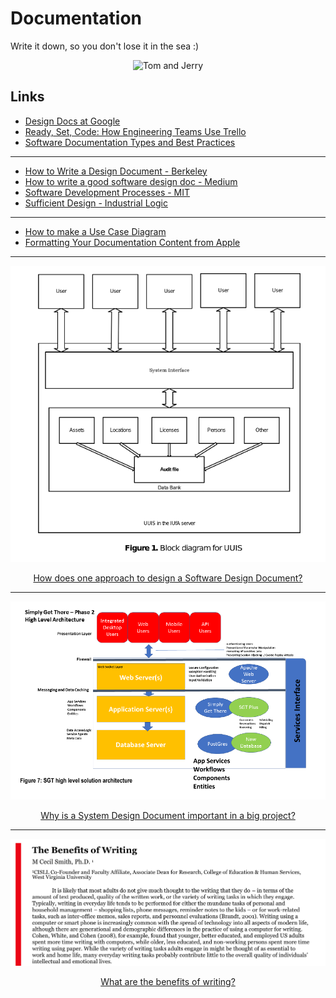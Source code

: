 # Documentation

Write it down, so you don't lose it in the sea :)

<p align="center">
  <img src="https://www.tomandjerryonline.com/images/299354_259060584138932_798355790_n.jpg" title="Tom and Jerry"/>
</p>


## Links

- [Design Docs at Google](https://www.industrialempathy.com/posts/design-docs-at-google/)
- [Ready, Set, Code: How Engineering Teams Use Trello](https://blog.trello.com/engineering-teams-sample-trello-boards)
- [Software Documentation Types and Best Practices](https://blog.prototypr.io/software-documentation-types-and-best-practices-1726ca595c7f)
-----------------
- [How to Write a Design Document - Berkeley](https://people.eecs.berkeley.edu/~kubitron/courses/cs162-F06/design.html)
- [How to write a good software design doc - Medium](https://medium.com/free-code-camp/how-to-write-a-good-software-design-document-66fcf019569c)
- [Software Development Processes - MIT](https://ocw.mit.edu/courses/electrical-engineering-and-computer-science/6-170-software-studio-spring-2013/lecture-notes/MIT6_170S13_54-devel-proce.pdf)
- [Sufficient Design - Industrial Logic](https://www.industriallogic.com/blog/sufficient-design/)
---------------------
- [How to make a Use Case Diagram](https://drawio-app.com/uml-use-case-diagrams-with-draw-io/)
- [Formatting Your Documentation Content from Apple](https://developer.apple.com/documentation/xcode/formatting-your-documentation-content)

---

<p align="center">
  <img src="img/sddfofinventorysystems.png">
</p>

<div align="center">
  <a href="https://github.com/kantarcise/notebook/blob/master/Documentation/Software%20Design%20Document%20-%20Testing%2C%20Deployment%20and%20Configuration%20Management.pdf">How does one approach to design a Software Design Document?</a>
</div>

---

<p align="center">
  <img src="img/systemdesigndoc.png">
</p>

<div align="center">
  <a href="https://github.com/kantarcise/notebook/blob/master/Documentation/MSAA-System%20Design%20Document.pdf">Why is a System Design Document important in a big project?</a>
</div>


---

<p align="center">
  <img src="img/benefitsofwriting.png">
</p>

<div align="center">
  <a href="https://github.com/kantarcise/notebook/blob/master/Documentation/the-benefits-of-writing.pdf">What are the benefits of writing?</a>
</div>
